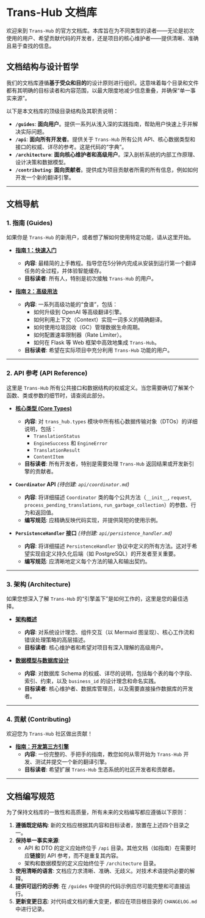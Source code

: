 # **Trans-Hub 文档库**

欢迎来到 `Trans-Hub` 的官方文档库。本库旨在为不同类型的读者——无论是初次使用的用户、希望贡献代码的开发者，还是项目的核心维护者——提供清晰、准确且易于查找的信息。

## **文档结构与设计哲学**

我们的文档库遵循**基于受众和目的**的设计原则进行组织。这意味着每个目录和文件都有其明确的目标读者和内容范围，以最大限度地减少信息重叠，并确保“单一事实来源”。

以下是本文档库的顶级目录结构及其职责说明：

-   **`/guides`**: **面向用户**。提供一系列从浅入深的实践指南，帮助用户快速上手并解决实际问题。
-   **`/api`**: **面向所有开发者**。提供关于 `Trans-Hub` 所有公共 API、核心数据类型和接口的权威、详尽的参考。这是代码的“字典”。
-   **`/architecture`**: **面向核心维护者和高级用户**。深入剖析系统的内部工作原理、设计决策和数据模型。
-   **`/contributing`**: **面向贡献者**。提供成为项目贡献者所需的所有信息，例如如何开发一个新的翻译引擎。

---

## **文档导航**

### **1. 指南 (Guides)**

如果你是 `Trans-Hub` 的新用户，或者想了解如何使用特定功能，请从这里开始。

-   **[指南 1：快速入门](./guides/01_quickstart.md)**
    -   **内容**: 最精简的上手教程。指导您在5分钟内完成从安装到运行第一个翻译任务的全过程，并体验智能缓存。
    -   **目标读者**: 所有人，特别是初次接触 `Trans-Hub` 的用户。

-   **[指南 2：高级用法](./guides/02_advanced_usage.md)**
    -   **内容**: 一系列高级功能的“食谱”，包括：
        -   如何升级到 OpenAI 等高级翻译引擎。
        -   如何利用上下文（Context）实现一词多义的精确翻译。
        -   如何使用垃圾回收（GC）管理数据生命周期。
        -   如何配置速率限制器（Rate Limiter）。
        -   如何在 Flask 等 Web 框架中高效地集成 `Trans-Hub`。
    -   **目标读者**: 希望在实际项目中充分利用 `Trans-Hub` 功能的用户。

---

### **2. API 参考 (API Reference)**

这里是 `Trans-Hub` 所有公共接口和数据结构的权威定义。当您需要确切了解某个函数、类或参数的细节时，请查阅此部分。

-   **[核心类型 (Core Types)](./api/core_types.md)**
    -   **内容**: 对 `trans_hub.types` 模块中所有核心数据传输对象（DTOs）的详细说明，包括：
        -   `TranslationStatus`
        -   `EngineSuccess` 和 `EngineError`
        -   `TranslationResult`
        -   `ContentItem`
    -   **目标读者**: 所有开发者，特别是需要处理 `Trans-Hub` 返回结果或开发新引擎的贡献者。

-   **`Coordinator` API** *(待创建: `api/coordinator.md`)*
    -   **内容**: 将详细描述 `Coordinator` 类的每个公共方法（`__init__`, `request`, `process_pending_translations`, `run_garbage_collection`）的参数、行为和返回值。
    -   **编写规范**: 应精确反映代码实现，并提供简短的使用示例。

-   **`PersistenceHandler` 接口** *(待创建: `api/persistence_handler.md`)*
    -   **内容**: 将详细描述 `PersistenceHandler` 协议中定义的所有方法。这对于希望实现自定义持久化后端（如 PostgreSQL）的开发者至关重要。
    -   **编写规范**: 应清晰地定义每个方法的输入和输出契约。

---

### **3. 架构 (Architecture)**

如果您想深入了解 `Trans-Hub` 的“引擎盖下”是如何工作的，这里是您的最佳选择。

-   **[架构概述](./architecture/01_overview.md)**
    -   **内容**: 对系统设计理念、组件交互（以 Mermaid 图呈现）、核心工作流和错误处理策略的高层描述。
    -   **目标读者**: 核心维护者和希望对项目有深入理解的高级用户。

-   **[数据模型与数据库设计](./architecture/02_data_model.md)**
    -   **内容**: 对数据库 Schema 的权威、详尽的说明，包括每个表的每个字段、索引、约束，以及 `business_id` 的设计理念和命名实践。
    -   **目标读者**: 核心维护者、数据库管理员，以及需要直接操作数据库的开发者。

---

### **4. 贡献 (Contributing)**

欢迎您为 `Trans-Hub` 社区做出贡献！

-   **[指南：开发第三方引擎](./contributing/developing_engines.md)**
    -   **内容**: 一份完整的、手把手的指南，教您如何从零开始为 `Trans-Hub` 开发、测试并提交一个新的翻译引擎。
    -   **目标读者**: 希望扩展 `Trans-Hub` 生态系统的社区开发者和贡献者。

---

## **文档编写规范**

为了保持文档库的一致性和高质量，所有未来的文档编写都应遵循以下原则：

1.  **遵循既定结构**: 新的文档应根据其内容和目标读者，放置在上述四个目录之一。
2.  **保持单一事实来源**:
    -   API 和 DTO 的定义应始终位于 `/api` 目录。其他文档（如指南）在需要时应**链接**到 API 参考，而不是重复其内容。
    -   架构和数据模型的定义应始终位于 `/architecture` 目录。
3.  **使用清晰的语言**: 文档应力求清晰、准确、无歧义。对技术术语提供必要的解释。
4.  **提供可运行的示例**: 在 `/guides` 中提供的代码示例应尽可能完整和可直接运行。
5.  **更新变更日志**: 对代码或文档的重大变更，都应在项目根目录的 `CHANGELOG.md` 中进行记录。